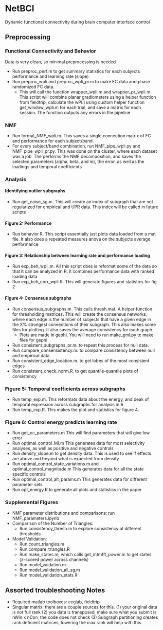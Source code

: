 # NetBCI
Dynamic functional connectivity during brain computer interface control
## Preprocessing
### Functional Connectivity and Behavior
Data is very clean, so minimal preprocessing is needed
* Run preproc_perf.m to get summary statistics for each subjects performance and learning rate (slope)
* Run preproc_wpli and preproc_wpli_pr.m to make FC data and phase randomized FC data. 
  * This will call the function wrapper_wpli.m and wrapper_pr_wpli.m. This script will combine planar gradiometers using a helper function from fieldtrip, calculate the wPLI using custom helper function get_window_wpli.m for each trial, and save a matrix for each session. The function outputs any errors in the pipeline
### NMF
* Run format_NMF_wpli.m. This saves a single connection matrix of FC and performance for each subject/band.
* For every subject/band combination, run NMF_pipe_wpli.py and NMF_pipe_wpli_pr.py. This was done on the cluster, where each dataset was a job. The performs the NMF decomposition, and saves the selected parameters (alpha, beta, and m), the error, as well as the loadings and temporal coefficients
### Analysis
#### Identifying outlier subgraphs
* Run get_noise_sg.m. This will create an index of subgraph that are not regularized for empirical and UPR data. This index will be called in future scripts
#### Figure 2: Performance
* Run behavior.R. This script essentially just plots data loaded from a mat file. It also does a repeated measures anova on the subjects average performance


#### Figure 3: Relationship between learning rate and performance loading
* Run exp_beh_wpli.m. All this script does is reformat some of the data so that it can be analyzed in R. It combines performance data with ranked loading data
* Run exp_beh_corr_wpli.R. This will generate figures and statistics for fig 2
#### Figure 4: Consensus subgraphs
* Run consensus_subgraphs.m. This calls thresh.mat. A helper function for thresholding matrices. This will create the consensus networks, where each edge is the number of subjects that have a given edge in the X% strongest connections of their subgraph. This also makes some files for plotting. It also saves the average consistency for each graph
  * Plots are made in gephi. You will need to run make_gml.py to make files for gephi
* Run consistent_subgraphs_pr.m. to repeat this process for null data.
* Run compare_consensistency.m. to compare consistency between null and empirical data
* Run consistent_edge_location.m. to get lobes of the most consistent edges
* Run consistent_check_norm.R. to get quantile-quantile plots of consistency

### Figure 5: Temporal coefficients across subgraphs
* Run temp_exp.m. This reformats data about the energy, and peak of temporal expression across subgraphs for analysis in R
* Run temp_exp.R. This makes the plot and statistics for figure 4.
### Figure 6: Control energy predicts learning rate
* Run get_oc_parameters.m This will find parameters that will give low error
* Run optimal_control_MI.m This generates data for most selectivity analyses, as well as positive and negative controls
* Run density_slope.m to get density data. This is used to see if effects are above and beyond what is expected from density
* Run optimal_control_state_variations.m and optimal_control_magnitude.m This generates data for all the state specific controls
* Run optimal_control_alt_params.m This generates data for different parameter sets
* Run opt_energy.R to generate all plots and statistics in the paper
### Supplemental Figures
* NMF parameter distributions and comparisons: run NMF_parameters.ipynb
* Comparison of the Number of Triangles: 
  * Run consistency_thresh.m to explore consistency at different thresholds
* Model Validation:
  * Run count_triangles.m
  * Run compare_triangles.R
  * Run make_states.m, which calls get_mtmfft_power.m to get states (z-scored power across channels)
  * Run model_vaidation.m
  * Run model_validation_all_sg.m
  * Run model_validation_stats.R

## Assorted troubleshooting Notes
* Required matlab toolboxes: eeglab, fieldtrip
* Singular matrix: there are a couple sources for this. (1) your original data is not full rank (2) you data is transposed, make sure what you submit is nWin x nCon, the code does not check (3) Subgraph partitioning creates rank deficient matrices, lowering the max rank will help with this

